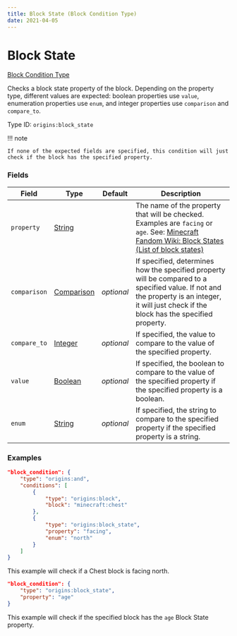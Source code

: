 ```yaml
---
title: Block State (Block Condition Type)
date: 2021-04-05
---
```


# Block State

[Block Condition Type](../block_condition_types.md)

Checks a block state property of the block.  Depending on the property type, different values are expected: boolean properties use `value`, enumeration properties use `enum`, and integer properties use `comparison` and `compare_to`.

Type ID: `origins:block_state`

!!! note

    If none of the expected fields are specified, this condition will just check if the block has the specified property.


### Fields

Field  | Type | Default | Description
-------|------|---------|-------------
`property` | [String](../data_types/string.md) | | The name of the property that will be checked. Examples are `facing` or `age`. See: [Minecraft Fandom Wiki: Block States (List of block states)](https://minecraft.fandom.com/wiki/Block_states#List_of_block_states)
`comparison` | [Comparison](../data_types/comparison.md) | _optional_ | If specified, determines how the specified property will be compared to a specified value. If not and the property is an integer, it will just check if the block has the specified property.
`compare_to` | [Integer](../data_types/integer.md) | _optional_ | If specified, the value to compare to the value of the specified property.
`value` | [Boolean](../data_types/boolean.md) | _optional_ | If specified, the boolean to compare to the value of the specified property if the specified property is a boolean.
`enum` | [String](../data_types/string.md) | _optional_ | If specified, the string to compare to the specified property if the specified property is a string.


### Examples

```json
"block_condition": {
    "type": "origins:and",
    "conditions": [
        {
            "type": "origins:block",
            "block": "minecraft:chest"
        },
        {
            "type": "origins:block_state",
            "property": "facing",
            "enum": "north"
        }
    ]
}
```

This example will check if a Chest block is facing north.

```json
"block_condition": {
	"type": "origins:block_state",
	"property": "age"
}
```

This example will check if the specified block has the `age` Block State property.
